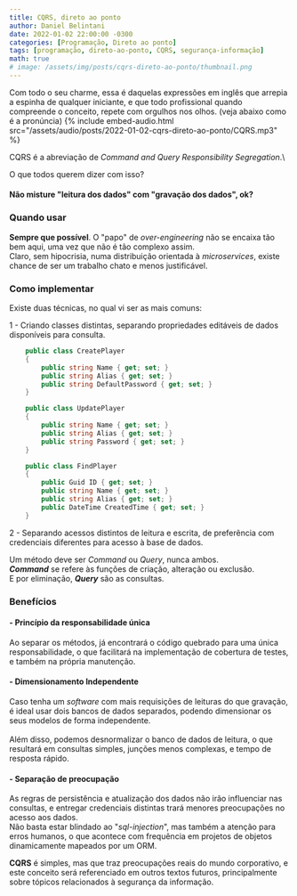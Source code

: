 ```yaml
---
title: CQRS, direto ao ponto
author: Daniel Belintani
date: 2022-01-02 22:00:00 -0300
categories: [Programação, Direto ao ponto]
tags: [programação, direto-ao-ponto, CQRS, segurança-informação]
math: true
# image: /assets/img/posts/cqrs-direto-ao-ponto/thumbnail.png
---
```


Com todo o seu charme, essa é daquelas expressões em inglês que arrepia a espinha de qualquer iniciante, e que todo profissional quando compreende o conceito, repete com orgulhos nos olhos.
(veja abaixo como é a pronúncia)
{% include embed-audio.html src="/assets/audio/posts/2022-01-02-cqrs-direto-ao-ponto/CQRS.mp3" %}

CQRS é a abreviação de _Command and Query Responsibility Segregation_.\

O que todos querem dizer com isso?

#### Não misture "leitura dos dados" com "gravação dos dados", ok?

### Quando usar
**Sempre que possível**. O "papo" de _over-engineering_ não se encaixa tão bem aqui, uma vez que não é tão complexo assim.\
Claro, sem hipocrisia, numa distribuição orientada à _microservices_, existe chance de ser um trabalho chato e menos justificável.

### Como implementar
Existe duas técnicas, no qual vi ser as mais comuns:

1 - Criando classes distintas, separando propriedades editáveis de dados disponíveis para consulta.

```c#
    public class CreatePlayer
    {
        public string Name { get; set; }
        public string Alias { get; set; }
        public string DefaultPassword { get; set; }
    }

    public class UpdatePlayer
    {
        public string Name { get; set; }
        public string Alias { get; set; }
        public string Password { get; set; }
    }

    public class FindPlayer
    {
        public Guid ID { get; set; }
        public string Name { get; set; }
        public string Alias { get; set; }
        public DateTime CreatedTime { get; set; }
    }
```

2 -  Separando acessos distintos de leitura e escrita, de preferência com credenciais diferentes para acesso à base de dados.

Um método deve ser _Command_ ou _Query_, nunca ambos.\
**_Command_** se refere às funções de criação, alteração ou exclusão.\
E por eliminação, **_Query_** são as consultas.


### Benefícios
#### - **Princípio da responsabilidade única**
Ao separar os métodos, já encontrará o código quebrado para uma única responsabilidade, o que facilitará na implementação de cobertura de testes, e também na própria manutenção.

#### - **Dimensionamento Independente**
Caso tenha um _software_ com mais requisições de leituras do que gravação, é ideal usar dois bancos de dados separados, podendo dimensionar os seus modelos de forma independente.\
\
Além disso, podemos desnormalizar o banco de dados de leitura, o que resultará em consultas simples, junções menos complexas, e tempo de resposta rápido.

#### - **Separação de preocupação**
As regras de persistência e atualização dos dados não irão influenciar nas consultas, e entregar credenciais distintas trará menores preocupações no acesso aos dados.\
Não basta estar blindado ao "_sql-injection_", mas também a atenção para erros humanos, o que acontece com frequência em projetos de objetos dinamicamente mapeados por um ORM.


**CQRS** é simples, mas que traz preocupações reais do mundo corporativo, e este conceito será referenciado em outros textos futuros, principalmente sobre tópicos relacionados à segurança da informação.
